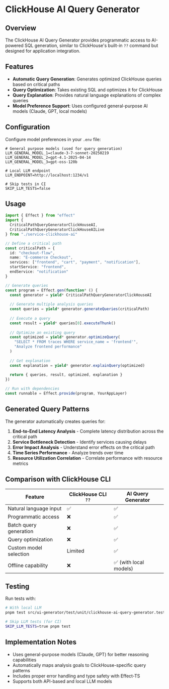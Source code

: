 # ClickHouse AI Query Generator

## Overview

The ClickHouse AI Query Generator provides programmatic access to AI-powered SQL generation, similar to ClickHouse's built-in `??` command but designed for application integration.

## Features

- **Automatic Query Generation**: Generates optimized ClickHouse queries based on critical paths
- **Query Optimization**: Takes existing SQL and optimizes it for ClickHouse
- **Query Explanation**: Provides natural language explanations of complex queries
- **Model Preference Support**: Uses configured general-purpose AI models (Claude, GPT, local models)

## Configuration

Configure model preferences in your `.env` file:

```env
# General purpose models (used for query generation)
LLM_GENERAL_MODEL_1=claude-3-7-sonnet-20250219
LLM_GENERAL_MODEL_2=gpt-4.1-2025-04-14
LLM_GENERAL_MODEL_3=gpt-oss-120b

# Local LLM endpoint
LLM_ENDPOINT=http://localhost:1234/v1

# Skip tests in CI
SKIP_LLM_TESTS=false
```

## Usage

```typescript
import { Effect } from "effect"
import { 
  CriticalPathQueryGeneratorClickHouseAI,
  CriticalPathQueryGeneratorClickHouseAILive 
} from "./service-clickhouse-ai"

// Define a critical path
const criticalPath = {
  id: "checkout-flow",
  name: "E-commerce Checkout",
  services: ["frontend", "cart", "payment", "notification"],
  startService: "frontend",
  endService: "notification"
}

// Generate queries
const program = Effect.gen(function* () {
  const generator = yield* CriticalPathQueryGeneratorClickHouseAI
  
  // Generate multiple analysis queries
  const queries = yield* generator.generateQueries(criticalPath)
  
  // Execute a query
  const result = yield* queries[0].executeThunk()
  
  // Optimize an existing query
  const optimized = yield* generator.optimizeQuery(
    "SELECT * FROM traces WHERE service_name = 'frontend'",
    "Analyze frontend performance"
  )
  
  // Get explanation
  const explanation = yield* generator.explainQuery(optimized)
  
  return { queries, result, optimized, explanation }
})

// Run with dependencies
const runnable = Effect.provide(program, YourAppLayer)
```

## Generated Query Patterns

The generator automatically creates queries for:

1. **End-to-End Latency Analysis** - Complete latency distribution across the critical path
2. **Service Bottleneck Detection** - Identify services causing delays
3. **Error Impact Analysis** - Understand error effects on the critical path
4. **Time Series Performance** - Analyze trends over time
5. **Resource Utilization Correlation** - Correlate performance with resource metrics

## Comparison with ClickHouse CLI

| Feature | ClickHouse CLI `??` | AI Query Generator |
|---------|-------------------|-------------------|
| Natural language input | ✅ | ✅ |
| Programmatic access | ❌ | ✅ |
| Batch query generation | ❌ | ✅ |
| Query optimization | ❌ | ✅ |
| Custom model selection | Limited | ✅ |
| Offline capability | ❌ | ✅ (with local models) |

## Testing

Run tests with:

```bash
# With local LLM
pnpm test src/ui-generator/test/unit/clickhouse-ai-query-generator.test.ts

# Skip LLM tests (for CI)
SKIP_LLM_TESTS=true pnpm test
```

## Implementation Notes

- Uses general-purpose models (Claude, GPT) for better reasoning capabilities
- Automatically maps analysis goals to ClickHouse-specific query patterns
- Includes proper error handling and type safety with Effect-TS
- Supports both API-based and local LLM models
